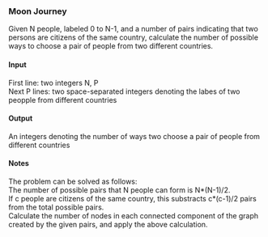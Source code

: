 ### Moon Journey
Given N people, labeled 0 to N-1, and a number of pairs indicating that two persons are citizens of the same country, calculate
the number of possible ways to choose a pair of people from two different countries.

#### Input
First line: two integers N, P  
Next P lines: two space-separated integers denoting the labes of two peopple from different countries

#### Output
An integers denoting the number of ways two choose a pair of people from different countries

#### Notes
The problem can be solved as follows:  
The number of possible pairs that N people can form is N*(N-1)/2.  
If c people are citizens of the same country, this substracts c*(c-1)/2 pairs from the total possible pairs.  
Calculate the number of nodes in each connected component of the graph created by the given pairs, and apply the above
calculation.
